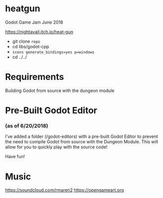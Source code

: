 # heatgun
Godot Game Jam June 2018

https://nightavail.itch.io/heat-gun

- git clone `repo`
- cd libs/godot-cpp
- `scons generate_bindings=yes p=windows`
- cd ../../

# Requirements
Building Godot from source with the dungeon module

# Pre-Built Godot Editor
### (as of 6/20/2018)
I've added a folder (/godot-editors) with a pre-built Godot Editor to prevent the need
to compile Godot from source with the Dungeon Module. This will allow
for you to quickly play with the source code!

Have fun!

# Music
https://soundcloud.com/rmaren2
https://opengameart.org

